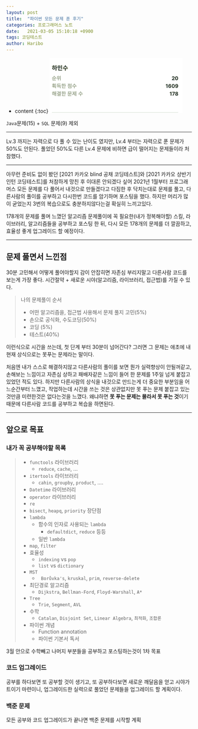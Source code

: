 ```yaml
---
layout: post
title:  "파이썬 모든 문제 푼 후기"
categories: 프로그래머스 노트
date:   2021-03-05 15:10:18 +0900
tags: 코딩테스트
author: Haribo
---
```

* content
{:toc}
![](/images/daily/20210305.png)

`Java`문제(15) + `SQL` 문제(9) 제외

---









Lv.3 까지는 자력으로 다 풀 수 있는 난이도 였지만, Lv.4 부터는 자력으로 푼 문제가 50%도 안된다. 풀었던 50%도 다른 Lv.4 문제에 비하면 급이 떨어지는 문제들이라 처참했다.  

---

아무런 준비도 없이 봤던 [2021 카카오 blind 공채 코딩테스트]와 [2021 카카오 상반기 인턴 코딩테스트]를 처참하게 망친 후 이대론 안되겠다 싶어 2021년 1월부터 프로그래머스 모든 문제를 다 풀어서 내것으로 만들겠다고 다짐한 후 닥치는대로 문제를 풀고, 다른사람의 풀이를 공부하고 다시한번 코드를 암기하며 포스팅을 했다. 하지만 머리가 많이 굳었는지 3번의 복습으로도 충분하지않다는걸 확실히 느끼고있다.   

178개의 문제를 풀며 느꼈던 알고리즘 문제풀이에 꼭 필요한(내가 정복해야할) 스킬, 라이브러리, 알고리즘들을 공부하고 포스팅 한 뒤, 다시 모든 178개의 문제를 더 깔끔하고, 효율성 좋게 업그레이드 할 예정이다.

---

## 문제 풀면서 느낀점

30분 고민해서 어떻게 풀어야할지 감이 안잡히면 자존심 부리지말고 다른사람 코드를 보는게 가장 좋다. 시간절약 + 새로운 시야(알고리즘, 라이브러리, 접근법)를 가질 수 있다.  

> 나의 문제풀이 순서
>
> * 어떤 알고리즘을, 접근법 사용해서 문제 풀지 고민(5%)
> * 손으로 공식화, 수도코딩(50%)
> * 코딩 (5%)
> * 테스트(40%)

이런식으로 시간을 쓰는데, 첫 단계 부터 30분이 넘어간다? 그러면 그 문제는 애초에 내 현재 상식으로는 못푸는 문제라는 말이다.

 처음엔 내가 스스로 해결하지않고 다른사람의 풀이를 보면 뭔가 실력향상이 안될꺼같고, 손해보는 느낌이고 자존심 상하고 패배자같은 느낌이 들어 한 문제를 1주일 넘게 붙잡고 있었던 적도 있다. 하지만 다른사람의 상식을 내것으로 만드는게 더 중요한 부분임을 어느순간부터 느꼈고, 작업하는데 시간을 쓰는 것은 상관없지만 못 푸는 문제 붙잡고 있는것만큼 미련한것은 없다는것을 느꼈다. 왜냐하면 **못 푸는 문제는 몰라서 못 푸는 것**이기 때문에 다른사람 코드를 공부하고 복습을 하면된다. 

---

## 앞으로 목표

### 내가 꼭 공부해야할 목록

> * `functools` 라이브러리
>   * `reduce`, `cache`, ...
> * `itertools` 라이브러리
>   * `cahin`, `groupby`, `product`, ....
> * `Datetime` 라이브러리
> * `operator` 라이브러리
> * `re` 
> * `bisect`, `heapq`, `priority` 장단점
> * `lambda`
>   * 함수의 인자로 사용되는 `lambda`
>     * `defaultdict`, `reduce` 등등
>   * 일반 `lambda`
> * `map`, `filter`
> * 효율성
>   * `indexing` vs `pop`
>   * `list` vs `dictionary`
> * `MST` 
>   * ` Borůvka's`, `kruskal`, `prim`, `reverse-delete`
> * 최단경로 알고리즘
>   * `Dijkstra`, `Bellman-Ford`, `Floyd-Warshall`, `A*`
> * `Tree`
>   * `Trie`, `Segment`, `AVL`
> * 수학
>   * `Catalan`, `Disjoint Set`, `Linear Algebra`, `최적화`, `조합론` 
> * 파이썬 개념
>   * Function annotation
>   * 파이썬 기본서 독서

3월 안으로 수학빼고 나머지 부분들을 공부하고 포스팅하는것이 1차 목표

### 코드 업그레이드

공부를 하다보면 또 공부할 것이 생기고, 또 공부하다보면 새로운 깨달음을 얻고 시야가 트이기 마련이니, 업그레이드한 실력으로 풀었던 문제들을 업그레이드 할 계획이다.

### 백준 문제

모든 공부와 코드 업그레이드가 끝나면 백준 문제를 시작할 계획



